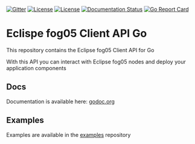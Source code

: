 [![Gitter](https://badges.gitter.im/atolab/fog05.svg)](https://gitter.im/atolab/fog05?utm_source=badge&utm_medium=badge&utm_campaign=pr-badge)
[![License](https://img.shields.io/badge/License-EPL%202.0-blue)](https://choosealicense.com/licenses/epl-2.0/)
[![License](https://img.shields.io/badge/License-Apache%202.0-blue.svg)](https://opensource.org/licenses/Apache-2.0)
[![Documentation Status](https://img.shields.io/badge/docs-passing-green.svg)](https://godoc.org/github.com/eclipse-fog05/api-go/fog05)
[![Go Report Card](https://goreportcard.com/badge/github.com/eclipse-fog05/api-go)](https://goreportcard.com/report/github.com/eclipse-fog05/api-go)

# Eclispe fog05 Client API Go

This repository contains the Eclipse fog05 Client API for Go

With this API you can interact with Eclipse fog05 nodes and deploy your application components


## Docs

Documentation is available here: [godoc.org](https://godoc.org/github.com/eclipse-fog05/api-go/fog05)

## Examples

Examples are available in the [examples](https://github.com/eclipse-fog05/examples/tree/master/fim_api/go) repository
